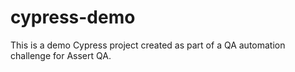 # cypress-demo
This is a demo Cypress project created as part of a QA automation challenge for Assert QA.
